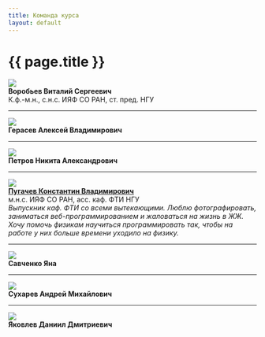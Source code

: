```yaml
---
title: Команда курса
layout: default
---
```


# {{ page.title }}

<link href="https://maxcdn.bootstrapcdn.com/bootstrap/4.0.0/css/bootstrap.min.css" rel="stylesheet"/>

<style>
.photo-container img {
  max-width: 90%;
}
@media(max-width:767px){ /* bootstrap xs */
  .photo-container {
    text-align: center;
  }
  .photo-container img {
    width: 75%;
    margin: auto auto 1em auto;
  }
  b {
    display: block;
    text-align: center;
  }
}
</style>

<div class="container">
  <div class="row">
    <div class="photo-container col-md-4 col-xs-12">
      <img src="pictures/circle-vitaly.png" /> 
    </div>
    <div class="col-md-8 col-xs-12">
      <b>Воробьев Виталий Сергеевич</b><br>К.ф.-м.н., с.н.с. ИЯФ СО РАН, ст. пред. НГУ
    </div>
  </div>

<hr/>

  <div class="row">
    <div class="photo-container col-md-4 col-xs-12">
      <img src="pictures/circle-empty.png" />
    </div>
    <div class="col-md-8 col-xs-12">
      <b>Герасев Алексей Владимирович</b><br>
    </div>
  </div>

<hr/>

  <div class="row">
    <div class="photo-container col-md-4 col-xs-12">
      <img src="pictures/circle-empty.png" />
    </div>
    <div class="col-md-8 col-xs-12">
      <b>Петров Никита Александрович</b><br>
    </div>
  </div>

<hr/>

  <div class="row">
    <div class="photo-container col-md-4 col-xs-12">
      <img src="pictures/circle-konstantin.png" />
    </div>
    <div class="col-md-8 col-xs-12">
      <b><a href="http://wwwsnd.inp.nsk.su/~pugachev/">Пугачев Константин Владимирович</a></b><br>
      м.н.с. ИЯФ СО РАН, асс. каф. ФТИ НГУ<br>
      <i>
        Выпускник каф. ФТИ со всеми вытекающими.
        Люблю фотографировать, заниматься веб-программированием и жаловаться на жизнь в ЖЖ.
        Хочу помочь физикам научиться программировать так, чтобы на работе у них больше времени уходило на физику.
      </i>
    </div>
  </div>

<hr/>

  <div class="row">
    <div class="photo-container col-md-4 col-xs-12">
      <img src="pictures/circle-yana.png" />
    </div>
    <div class="col-md-8 col-xs-12">
      <b>Савченко Яна</b><br>
    </div>
  </div>

<hr/>

  <div class="row">
    <div class="photo-container col-md-4 col-xs-12">
      <img src="pictures/circle-empty.png" />
    </div>
    <div class="col-md-8 col-xs-12">
      <b>Сухарев Андрей Михайлович</b><br>
    </div>
  </div>

<hr/>

  <div class="row">
    <div class="photo-container col-md-4 col-xs-12">
      <img src="pictures/circle-daniil.png" />
    </div>
    <div class="col-md-8 col-xs-12">
      <b>Яковлев Даниил Дмитриевич</b><br>
    </div>
  </div>
</div>
